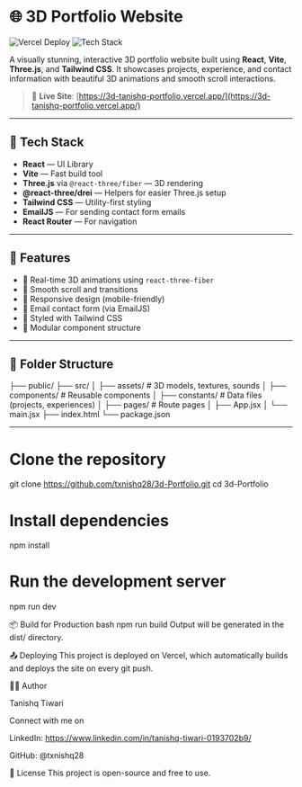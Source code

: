 # 🌐 3D Portfolio Website

![Vercel Deploy](https://img.shields.io/badge/Deployed-Vercel-000?logo=vercel&logoColor=white)
![Tech Stack](https://img.shields.io/badge/Tech%20Stack-React%20%7C%20Vite%20%7C%20Three.js%20%7C%20Tailwind-blueviolet)

A visually stunning, interactive 3D portfolio website built using **React**, **Vite**, **Three.js**, and **Tailwind CSS**. It showcases projects, experience, and contact information with beautiful 3D animations and smooth scroll interactions.

> 🚀 **Live Site**: [https://3d-tanishq-portfolio.vercel.app/](https://3d-tanishq-portfolio.vercel.app/)

---

## 🔧 Tech Stack

- **React** — UI Library
- **Vite** — Fast build tool
- **Three.js** via `@react-three/fiber` — 3D rendering
- **@react-three/drei** — Helpers for easier Three.js setup
- **Tailwind CSS** — Utility-first styling
- **EmailJS** — For sending contact form emails
- **React Router** — For navigation

---

## 📸 Features

- 🚀 Real-time 3D animations using `react-three-fiber`
- 🧠 Smooth scroll and transitions
- 📱 Responsive design (mobile-friendly)
- 📨 Email contact form (via EmailJS)
- 🎨 Styled with Tailwind CSS
- 🧩 Modular component structure

---

## 📂 Folder Structure

├── public/
├── src/
│ ├── assets/ # 3D models, textures, sounds
│ ├── components/ # Reusable components
│ ├── constants/ # Data files (projects, experiences)
│ ├── pages/ # Route pages
│ ├── App.jsx
│ └── main.jsx
├── index.html
└── package.json

---

# Clone the repository
git clone https://github.com/txnishq28/3d-Portfolio.git
cd 3d-Portfolio

# Install dependencies
npm install

# Run the development server
npm run dev

📦 Build for Production
bash
npm run build
Output will be generated in the dist/ directory.

📤 Deploying
This project is deployed on Vercel, which automatically builds and deploys the site on every git push.

🙋‍♂️ Author

Tanishq Tiwari

Connect with me on

LinkedIn: https://www.linkedin.com/in/tanishq-tiwari-0193702b9/

GitHub: @txnishq28

📜 License
This project is open-source and free to use.


